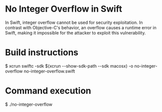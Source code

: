 No Integer Overflow in Swift
============================
In Swift, integer overflow cannot be used for security exploitation. In contrast with Objective-C's behavior,
an overflow causes a runtime error in Swift, making it impossible for the attacker to exploit this vulnerability.

Build instructions
==================
$ xcrun swiftc -sdk $(xcrun --show-sdk-path --sdk macosx) -o no-integer-overflow no-integer-overflow.swift

Command execution
=================
$ ./no-integer-overflow

